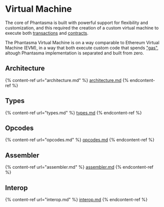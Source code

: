 # Virtual Machine

The core of Phantasma is built with powerful support for flexibility and customization, and this required the creation of a custom virtual machine to execute both [transactions](https://docs.phantasma.io/#chain-txs) and [contracts](https://docs.phantasma.io/#chain-contracts).

The Phantasma Virtual Machine is on a way comparable to Ethereum Virtual Machine (EVM), in a way that both execute custom code that spends ["gas"](https://docs.phantasma.io/#economy-fees), altough Phantasma implementation is separated and built from zero.

## **Architecture**

{% content-ref url="architecture.md" %}
[architecture.md](architecture.md)
{% endcontent-ref %}

## **Types**

{% content-ref url="types.md" %}
[types.md](types.md)
{% endcontent-ref %}

## **Opcodes**

{% content-ref url="opcodes.md" %}
[opcodes.md](opcodes.md)
{% endcontent-ref %}

## **Assembler**

{% content-ref url="assembler.md" %}
[assembler.md](assembler.md)
{% endcontent-ref %}

## **Interop**

{% content-ref url="interop.md" %}
[interop.md](interop.md)
{% endcontent-ref %}
